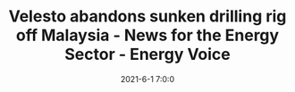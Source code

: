 ---
"title": "Velesto abandons sunken drilling rig off Malaysia - News for the Energy Sector - Energy Voice"
"date": "2021-6-1 7:0:0"
"feed_name": "GOOGLENEWSDRILLING"
"feed_website": "https://news.google.com/search?q=drilling%2Bincident&hl=en-US&gl=US&ceid=US:en"
"feed_rss": "https://news.google.com/rss/search?q=drilling%2Bincident&hl=en-US&gl=US&ceid=US:en"
"link": "https://www.energyvoice.com/oilandgas/asia/327049/velesto-abandons-sunken-drilling-rig-off-malaysia/"
"file": "_posts/2021-1-1-8a4700261b288bd7ce607cabd2847421d1c4cd50.md"
"accident": "0"
"drilling": "0"
---
